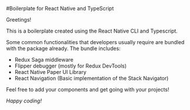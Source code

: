 #Boilerplate for React Native and TypeScript

Greetings!

This is a boilerplate created using the React Native CLI and Typescript.

Some common functionalities that developers usually require are bundled with the package already.
The bundle includes:

- Redux Saga middleware
- Flipper debugger (mostly for Redux DevTools)
- React Native Paper UI Library
- React Navigation (Basic implementation of the Stack Navigator)

Feel free to add your components and get going with your projects!

*Happy coding!*
